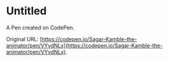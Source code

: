 # Untitled

A Pen created on CodePen.

Original URL: [https://codepen.io/Sagar-Kamble-the-animator/pen/VYvdNLx](https://codepen.io/Sagar-Kamble-the-animator/pen/VYvdNLx).

